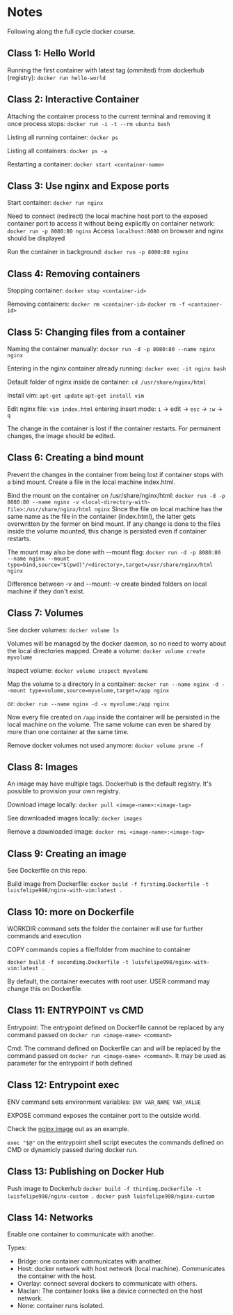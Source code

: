 # Notes

Following along the full cycle docker course.

## Class 1: Hello World
Running the first container with latest tag (ommited) from dockerhub (registry):
`docker run hello-world`

## Class 2: Interactive Container
Attaching the container process to the current terminal and removing it once process stops:
`docker run -i -t --rm ubuntu bash`

Listing all running container:
`docker ps`

Listing all containers:
`docker ps -a`

Restarting a container:
`docker start <container-name>`

## Class 3: Use nginx and Expose ports
Start container:
`docker run nginx`

Need to connect (redirect) the local machine host port to the exposed container port to access it without being explicitly on container network:
`docker run -p 8080:80 nginx`
Access `localhost:8080` on browser and nginx should be displayed

Run the container in background:
`docker run -p 8080:80 nginx`

## Class 4: Removing containers
Stopping container:
`docker stop <container-id>`

Removing containers:
`docker rm <container-id>`
`docker rm -f <container-id>`

## Class 5: Changing files from a container
Naming the container manually:
`docker run -d -p 8080:80 --name nginx nginx`

Entering in the nginx container already running:
`docker exec -it nginx bash`

Default folder of nginx inside de container:
`cd /usr/share/nginx/html`

Install vim:
`apt-get update`
`apt-get install vim`

Edit nginx file:
`vim index.html`
entering insert mode: `i` -> edit -> `esc` -> `:w` -> `q`

The change in the container is lost if the container restarts. For permanent changes, the image should be edited.

## Class 6: Creating a bind mount
Prevent the changes in the container from being lost if container stops with a bind mount.
Create a file in the local machine index.html.

Bind the mount on the container on /usr/share/nginx/html:
`docker run -d -p 8080:80 --name nginx -v <local-directory-with-file>:/usr/share/nginx/html nginx`
Since the file on local machine has the same name as the file in the container (index.html), the latter gets overwritten by the former on bind mount.
If any change is done to the files inside the volume mounted, this change is persisted even if container restarts.

The mount may also be done with --mount flag:
`docker run -d -p 8080:80 --name nginx --mount type=bind,source="$(pwd)"/<directory>,target=/usr/share/nginx/html nginx`

Difference between -v and --mount: -v create binded folders on local machine if they don't exist.

## Class 7: Volumes
See docker volumes:
`docker volume ls`

Volumes will be managed by the docker daemon, so no need to worry about the local directories mapped.
Create a volume:
`docker volume create myvolume`

Inspect volume:
`docker volume inspect myvolume`

Map the volume to a directory in a container:
`docker run --name nginx -d --mount type=volume,source=myvolume,target=/app nginx`

or:
`docker run --name nginx -d -v myvolume:/app nginx`

Now every file created on `/app` inside the container will be persisted in the local machine on the volume.
The same volume can even be shared by more than one container at the same time.

Remove docker volumes not used anymore:
`docker volume prune -f`

## Class 8: Images
An image may have multiple tags. Dockerhub is the default registry. It's possible to provision your own registry.

Download image locally:
`docker pull <image-name>:<image-tag>`

See downloaded images locally:
`docker images`

Remove a downloaded image:
`docker rmi <image-name>:<image-tag>`

## Class 9: Creating an image
See Dockerfile on this repo.

Build image from Dockerfile:
`docker build -f firstimg.Dockerfile -t luisfelipe998/nginx-with-vim:latest .`

## Class 10: more on Dockerfile
WORKDIR command sets the folder the container will use for further commands and execution 

COPY commands copies a file/folder from machine to container

`docker build -f secondimg.Dockerfile -t luisfelipe998/nginx-with-vim:latest .`

By default, the container executes with root user. USER command may change this on Dockerfile.

## Class 11: ENTRYPOINT vs CMD
Entrypoint: The entrypoint defined on Dockerfile cannot be replaced by any command passed on `docker run <image-name> <command>`

Cmd: The command defined on Dockerfile can and will be replaced by the command passed on `docker run <image-name> <command>`. It may be used as parameter for the entrypoint if both defined

## Class 12: Entrypoint exec
ENV command sets environment variables: `ENV VAR_NAME VAR_VALUE` 

EXPOSE command exposes the container port to the outside world.

Check the [nginx image](https://github.com/nginxinc/docker-nginx/blob/5ce65c3efd395ee2d82d32670f233140e92dba99/mainline/debian/Dockerfile) out as an example.

`exec "$@"` on the entrypoint shell script executes the commands defined on CMD or dynamicly passed during docker run.

## Class 13: Publishing on Docker Hub
Push image to Dockerhub
`docker build -f thirdimg.Dockerfile -t luisfelipe998/nginx-custom .`
`docker push luisfelipe998/nginx-custom`

## Class 14: Networks
Enable one container to communicate with another.

Types:
- Bridge: one container communicates with another.
- Host: docker network with host network (local machine). Communicates the container with the host.
- Overlay: connect several dockers to communicate with others.
- Maclan: The container looks like a device connected on the host network.
- None: container runs isolated.
